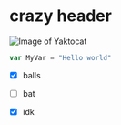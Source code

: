 # crazy header

![Image of Yaktocat](https://octodex.github.com/images/yaktocat.png)

``` javascript
var MyVar = "Hello world"
```

- [x] balls
- [ ] bat
- [x] idk

